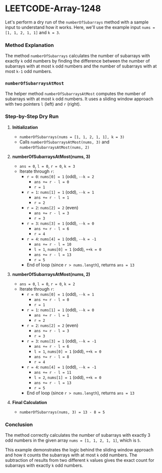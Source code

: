# LEETCODE-Array-1248
Let's perform a dry run of the `numberOfSubarrays` method with a sample input to understand how it works. Here, we'll use the example input `nums = [1, 1, 2, 1, 1]` and `k = 3`.

### Method Explanation
The method `numberOfSubarrays` calculates the number of subarrays with exactly `k` odd numbers by finding the difference between the number of subarrays with at most `k` odd numbers and the number of subarrays with at most `k-1` odd numbers.

### `numberOfSubarraysAtMost`
The helper method `numberOfSubarraysAtMost` computes the number of subarrays with at most `k` odd numbers. It uses a sliding window approach with two pointers `l` (left) and `r` (right).

### Step-by-Step Dry Run
1. **Initialization**
   - `numberOfSubarrays(nums = [1, 1, 2, 1, 1], k = 3)`
   - Calls `numberOfSubarraysAtMost(nums, 3)` and `numberOfSubarraysAtMost(nums, 2)`
   
2. **numberOfSubarraysAtMost(nums, 3)**
   - `ans = 0`, `l = 0`, `r = 0`, `k = 3`
   - Iterate through `r`:
     - `r = 0`: `nums[0] = 1` (odd), `--k = 2`
       - `ans += r - l = 0`
       - `r = 1`
     - `r = 1`: `nums[1] = 1` (odd), `--k = 1`
       - `ans += r - l = 1`
       - `r = 2`
     - `r = 2`: `nums[2] = 2` (even)
       - `ans += r - l = 3`
       - `r = 3`
     - `r = 3`: `nums[3] = 1` (odd), `--k = 0`
       - `ans += r - l = 6`
       - `r = 4`
     - `r = 4`: `nums[4] = 1` (odd), `--k = -1`
       - `ans += r - l = 10`
       - `l = 1`, `nums[0] = 1` (odd), `++k = 0`
       - `ans += r - l = 13`
       - `r = 5`
     - End of loop (since `r > nums.length`), returns `ans = 13`
   
3. **numberOfSubarraysAtMost(nums, 2)**
   - `ans = 0`, `l = 0`, `r = 0`, `k = 2`
   - Iterate through `r`:
     - `r = 0`: `nums[0] = 1` (odd), `--k = 1`
       - `ans += r - l = 0`
       - `r = 1`
     - `r = 1`: `nums[1] = 1` (odd), `--k = 0`
       - `ans += r - l = 1`
       - `r = 2`
     - `r = 2`: `nums[2] = 2` (even)
       - `ans += r - l = 3`
       - `r = 3`
     - `r = 3`: `nums[3] = 1` (odd), `--k = -1`
       - `ans += r - l = 6`
       - `l = 1`, `nums[0] = 1` (odd), `++k = 0`
       - `ans += r - l = 8`
       - `r = 4`
     - `r = 4`: `nums[4] = 1` (odd), `--k = -1`
       - `ans += r - l = 11`
       - `l = 2`, `nums[1] = 1` (odd), `++k = 0`
       - `ans += r - l = 13`
       - `r = 5`
     - End of loop (since `r > nums.length`), returns `ans = 13`

4. **Final Calculation**
   - `numberOfSubarrays(nums, 3) = 13 - 8 = 5`

### Conclusion
The method correctly calculates the number of subarrays with exactly 3 odd numbers in the given array `nums = [1, 1, 2, 1, 1]`, which is `5`. 

This example demonstrates the logic behind the sliding window approach and how it counts the subarrays with at most `k` odd numbers. The subtraction of results from two different `k` values gives the exact count for subarrays with exactly `k` odd numbers.
